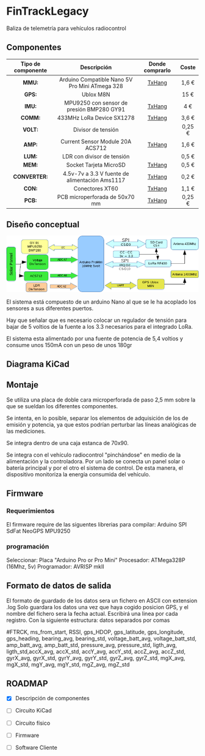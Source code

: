 # FinTrackLegacy
Baliza de telemetría para vehículos radiocontrol

## Componentes

| Tipo de componente | Descripción | Donde comprarlo | Coste |
|:------------------:|:-----------:|:---------------:|:------:|
| **MMU:**      |  Arduino Compatible Nano 5V Pro  Mini ATmega 328   | [TxHang](https://www.ebay.es/itm/5V-Pro-Mini-Atmega168-Module-16M-For-Arduino-Compatible-Nano-replace-Atmega328/401085596792?hash=item5d62908478:g:CosAAOSw1BlZVNWF:rk:34:pf:0)   |  1,6 €      |
| **GPS:**        |   Ublox M8N          |                 |   15 €     |
| **IMU:**        |   MPU9250 con sensor de presión BMP280 GY91          |  [TxHang](https://www.ebay.es/itm/MPU9250-BMP280-GY-91-10DOF-Acceleration-Gyroscope-Compass-Nine-Shaft-Sensor/201511414775?hash=item2eeb042bf7:g:GOAAAOSwiHpaRMU8:rk:2:pf:0)               |   4 €     |
| **COMM:**      |  433MHz LoRa Device SX1278           |   [TxHang](https://www.ebay.es/itm/433MHz-LoRa-SX1278-long-range-RF-wireless-module-DRF1278F-For-Arduino/401241805025?hash=item5d6be010e1:g:xtsAAOSwcBRbztoL:rk:1:pf:0)              |   3,6 €     |
| **VOLT:**        | Divisor de tensión    |                 |   0,25 €     |
| **AMP:**        | Current Sensor Module 20A ACS712            |   [TxHang](https://www.ebay.es/itm/New-design-20A-range-Current-Sensor-Module-ACS712-Module-Arduino-module-ACS712T/181026550196?hash=item2a2605f1b4:g:lmwAAOSweXFb7S7H:rk:2:pf:0)              |    1,6 €    |
 **LUM:**        |   LDR con divisor de tensión          |                 |  0,5 €         |
| **MEM:**      |   Socket Tarjeta MicroSD          |  [TxHang](https://www.ebay.es/itm/10PCS-TF-Micro-SD-Card-Module-Mini-SD-Card-Module-Memory-Module-Arduino-ARM-AVR/400995693568?hash=item5d5d34b400:g:WvIAAOSwsTxXiEqz:rk:1:pf:0)               |   0,5 €       |
| **CONVERTER:**      |   4.5v-7v a 3.3 V  fuente de alimentación  Ams1117   |  [TxHang](https://www.ebay.es/itm/10PCS-New-4-5V-7V-to-3-3V-AMS1117-3-3V-Power-Supply-Module-AMS1117-3-3/201089418957?hash=item2ed1dd06cd:g:dBIAAOSwKLVbYnR6:rk:10:pf:0)               |   0,2 €       |
| **CON:**        | Conectores XT60            | [TxHang](https://www.ebay.es/itm/2PCS-of-XT60-Battery-Male-Connector-Female-Plug-with-Silicon-14-AWG-Wire/311835523055?hash=item489ad877ef:g:GfAAAOSwB-1Y28Un:rk:3:pf:0)                 |   1,1 €     |
| **PCB:**        |  PCB microperforada de 50x70 mm           | [TxHang](https://www.ebay.es/itm/5PCS-Double-Side-Prototype-PCB-Tinned-Universal-Breadboard-5x7-cm-50mmx70mm-FR4/200932697658?hash=item2ec885a63a:g:e2wAAOSw4apbRrru:rk:2:pf:0)                 |  0,25 €      |



## Diseño conceptual
![Diseño de bloques](FinTrackLegacyDesing.png)

El sistema está compuesto de un arduino Nano al que se le ha acoplado los sensores a sus diferentes puertos.

Hay que señalar que es necesario colocar un regulador de tensión para bajar de 5 voltios de la fuente a los 3.3 necesarios para el integrado LoRa.

El sistema esta alimentado por una fuente de potencia de 5,4 voltios y consume unos 150mA con un peso de unos 180gr



## Diagrama KiCad

## Montaje

Se utiliza una placa de doble cara microperforada de paso 2,5 mm sobre la que se sueldan los diferentes componentes.

Se intenta, en lo posible, separar los elementos de adquisición de los de emisión y potencia, ya que estos podrían perturbar las líneas analógicas de las mediciones.

Se integra dentro de una caja estanca de 70x90.

Se integra con el vehículo radiocontrol "pinchándose" en medio de la alimentación y la controladora. Por un lado se conecta un panel solar o batería principal y por el otro el sistema de control. De esta manera, el dispositivo monitoriza la energía consumida del vehículo.

## Firmware

### Requerimientos
El firmware require de las siguentes librerias para compilar:
Arduino
SPI
SdFat
NeoGPS
MPU9250

### programación
Seleccionar:
Placa "Arduino Pro or Pro Mini"
Procesador: ATMega328P (16Mhz, 5v)
Programador: AVRISP mkII

## Formato de datos de salida
El formato de guardado de los datos sera un fichero en ASCII con extension .log
Solo guardara los datos una vez que haya cogido posicion GPS, y el nombre del fichero sera la fecha actual.
Escribirá una linea por cada registro. Con la siguiente estructura: datos separados por comas

#FTRCK, ms_from_start, RSSI, gps_HDOP, gps_latitude, gps_longitude, gps_heading, bearing_avg, bearing_std, voltage_batt_avg, voltage_batt_std, amp_batt_avg, amp_batt_std, pressure_avg, pressure_std, ligth_avg, ligth_std,accX_avg, accX_std, accY_avg, accY_std, accZ_avg, accZ_std, gyrX_avg, gyrX_std, gyrY_avg, gyrY_std, gyrZ_avg, gyrZ_std, mgX_avg, mgX_std, mgY_avg, mgY_std, mgZ_avg, mgZ_std


## ROADMAP
- [X] Descripción de componentes
- [ ] Circuito KiCad
- [ ] Circuito físico
- [ ] Firmware
- [ ] Software Cliente 



